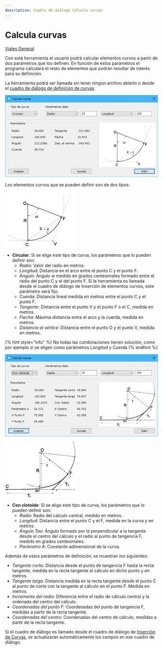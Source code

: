 ```yaml
---
description: Cuadro de diálogo Calcula curvas
---
```


# Calcula curvas

[Viales General](../../fichas-de-herramientas/ficha-de-herramientas-viales/viales-general.md)

Con esta herramienta el usuario podrá calcular elementos curvos a partir de dos parámetros que los definen. En función de estos parámetros el programa calculará el resto de elementos que podrán resultar de interés para su definición.

La herramienta podrá ser llamada sin tener ningún archivo abierto o desde el [cuadro de diálogo de definición de curvas](../trazado/insertar-elemento-curvo.md).

![Cuadro de di&#xE1;logo Calcula curvas circulares](../../../.gitbook/assets/image%20%28105%29.png)

Los elementos curvos que se pueden definir son de dos tipos:

![Elementos de una curva circular](../../../.gitbook/assets/circulo.gif)

* **Circular**: Si se elige este tipo de curva, los parámetros que lo pueden definir son:
  * _Radio_: Valor del radio en metros.
  * _Longitud_: Distancia en el arco entre el punto C y el punto F.
  * _Ángulo_: Ángulo w medido en grados centesimales formado entre el radio del punto C y el del punto F. Si la herramienta es llamada desde el cuadro de diálogo de Inserción de elementos curvos, este parámetro será fijo.
  * _Cuerda_: Distancia lineal medida en metros entre el punto C y el punto F.
  * _Tangente_: Distancia entre el punto V y el punto F o el C, medida en metros.
  * _Flecha_: Máxima distancia entre el arco y la cuerda, medida en metros.
  * _Distancia al vértice_: Distancia entre el punto O y el punto V, medida en metros.

{% hint style="info" %}
No todas las combinaciones tienen solución, como por ejemplo si se eligen como parámetros Longitud y Cuerda
{% endhint %}

![Cuadro de di&#xE1;logo Calcula curvas espirales](../../../.gitbook/assets/image%20%2889%29.png)

![Elementos de una clotoide](../../../.gitbook/assets/clotoideycirculo.gif)

* **Con clotoide**: Si se elige este tipo de curva, los parámetros que lo pueden definir son:
  * _Radio_: Radio del cálculo central, medido en metros.
  * _Longitud_: Distancia entre el punto C y el F, medida en la curva y en metros.
  * _Ángulo Tao_: Ángulo formado por la perpendicular a la tangente desde el centro del cálculo y el radio al punto de tangencia F, medido en grados centesimales.
  * _Parámetro A_: Constante adimensional de la curva.

Además de estos parámetros de definición, se muestran los siguientes:

* _Tangente corta_: Distancia desde el punto de tangencia F hasta la recta tangente, medida en la recta tangente al cálculo en dicho punto y en metros.
* _Tangente larga_: Distancia medida en la recta tangente desde el punto C al punto de corte con la tangente al cálculo en el punto F. Medida en metros.
* _Incremento del radio_: Diferencia entre el radio de cálculo central y la ordenada del centro del cálculo.
* _Coordenadas del punto F_: Coordenadas del punto de tangencia F, medidas a partir de la recta tangente.
* _Coordenadas del centro_: Coordenadas del centro de cálculo, medidas a partir de la recta tangente.

Si el cuadro de diálogo es llamado desde el cuadro de diálogo de [Inserción de Curvas](../trazado/insertar-elemento-curvo.md), se actualizarán automáticamente los campos en ese cuadro de diálogo.

